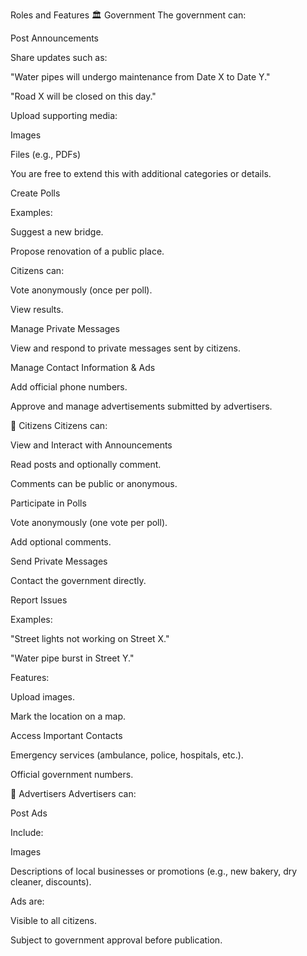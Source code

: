 Roles and Features
🏛️ Government
The government can:

Post Announcements

Share updates such as:

"Water pipes will undergo maintenance from Date X to Date Y."

"Road X will be closed on this day."

Upload supporting media:

Images

Files (e.g., PDFs)

You are free to extend this with additional categories or details.

Create Polls

Examples:

Suggest a new bridge.

Propose renovation of a public place.

Citizens can:

Vote anonymously (once per poll).

View results.

Manage Private Messages

View and respond to private messages sent by citizens.

Manage Contact Information & Ads

Add official phone numbers.

Approve and manage advertisements submitted by advertisers.

👥 Citizens
Citizens can:

View and Interact with Announcements

Read posts and optionally comment.

Comments can be public or anonymous.

Participate in Polls

Vote anonymously (one vote per poll).

Add optional comments.

Send Private Messages

Contact the government directly.

Report Issues

Examples:

"Street lights not working on Street X."

"Water pipe burst in Street Y."

Features:

Upload images.

Mark the location on a map.

Access Important Contacts

Emergency services (ambulance, police, hospitals, etc.).

Official government numbers.

📢 Advertisers
Advertisers can:

Post Ads

Include:

Images

Descriptions of local businesses or promotions (e.g., new bakery, dry cleaner, discounts).

Ads are:

Visible to all citizens.

Subject to government approval before publication.
